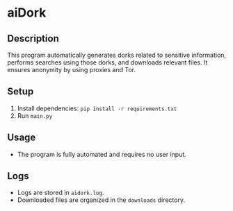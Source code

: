 # aiDork

## Description
This program automatically generates dorks related to sensitive information, performs searches using those dorks, and downloads relevant files. It ensures anonymity by using proxies and Tor.

## Setup
1. Install dependencies: `pip install -r requirements.txt`
2. Run `main.py`

## Usage
- The program is fully automated and requires no user input.

## Logs
- Logs are stored in `aidork.log`.
- Downloaded files are organized in the `downloads` directory.
